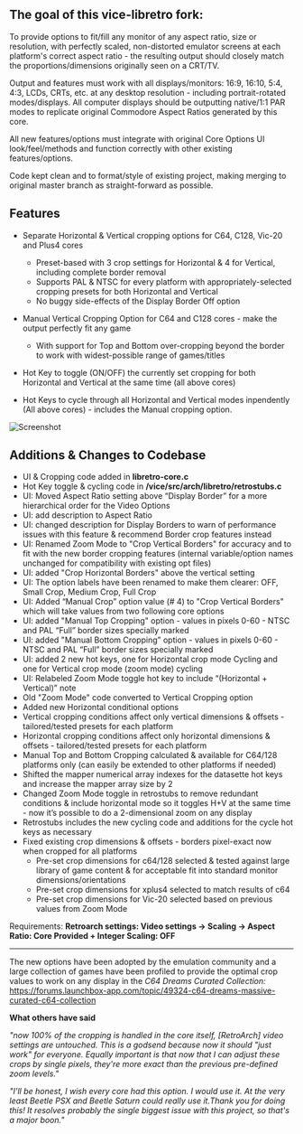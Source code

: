 ## The goal of this vice-libretro fork:

To provide options to fit/fill any monitor of any aspect ratio, size or resolution, with perfectly scaled, non-distorted emulator screens at each platform's correct aspect ratio - the resulting output should closely match the proportions/dimensions originally seen on a CRT/TV.

Output and features must work with all displays/monitors: 16:9, 16:10, 5:4, 4:3, LCDs, CRTs, etc. at any desktop resolution - including portrait-rotated modes/displays. All computer displays should be outputting native/1:1 PAR modes to replicate original Commodore Aspect Ratios generated by this core.

All new features/options must integrate with original Core Options UI look/feel/methods and function correctly with other existing features/options.

Code kept clean and to format/style of existing project, making merging to original master branch as straight-forward as possible.

## Features ##
* Separate Horizontal & Vertical cropping options for C64, C128, Vic-20 and Plus4 cores
  * Preset-based with 3 crop settings for Horizontal & 4 for Vertical, including complete border removal
  * Supports PAL & NTSC for every platform with appropriately-selected cropping presets for both Horizontal and Vertical
  * No buggy side-effects of the Display Border Off option

* Manual Vertical Cropping Option for C64 and C128 cores - make the output perfectly fit any game
  * With support for Top and Bottom over-cropping beyond the border to work with widest-possible range of games/titles

* Hot Key to toggle (ON/OFF) the currently set cropping for both Horizontal and Vertical at the same time (all above cores)

* Hot Keys to cycle through all Horizontal and Vertical modes inpendently (All above cores) - includes the Manual cropping option.


![Screenshot](https://github.com/HVR88/Project_Screenshots/blob/master/vice-libretro-cropping_small.png?raw=true)

## Additions & Changes to Codebase ##

* UI & Cropping code added in **libretro-core.c**
* Hot Key toggle & cycling code in **/vice/src/arch/libretro/retrostubs.c**
* UI: Moved Aspect Ratio setting above “Display Border” for a more hierarchical order for the Video Options
* UI: add description to Aspect Ratio
* UI: changed description for Display Borders to warn of performance issues with this feature & recommend Border crop features instead
* UI: Renamed Zoom Mode to "Crop Vertical Borders" for accuracy and to fit with the new border cropping features (internal variable/option names unchanged for compatibility with existing opt files)
* UI: added "Crop Horizontal Borders" above the vertical setting
* UI: The option labels have been renamed to make them clearer: OFF, Small Crop, Medium Crop, Full Crop
* UI: Added “Manual Crop” option value (# 4) to "Crop Vertical Borders" which will take values from two following core options
* UI: added "Manual Top Cropping" option - values in pixels 0-60 - NTSC and PAL “Full” border sizes specially marked
* UI: added "Manual Bottom Cropping”  option - values in pixels 0-60 - NTSC and PAL “Full” border sizes specially marked
* UI: added 2 new hot keys, one for Horizontal crop mode Cycling and one for Vertical crop mode (zoom mode) cycling
* UI: Relabeled Zoom Mode toggle hot key to include “(Horizontal + Vertical)” note
* Old "Zoom Mode" code converted to Vertical Cropping option
* Added new Horizontal conditional options
* Vertical cropping conditions affect only vertical dimensions & offsets - tailored/tested presets for each platform
* Horizontal cropping conditions affect only horizontal dimensions & offsets - tailored/tested presets for each platform
* Manual Top and Bottom Cropping calculated & available for C64/128 platforms only (can easily be extended to other platforms if needed)
* Shifted the mapper numerical array indexes for the datasette hot keys and increase the mapper array size by 2
* Changed Zoom Mode toggle in retrostubs to remove redundant conditions & include horizontal mode so it toggles H+V at the same time - now it’s possible to do a 2-dimensional zoom on any display
* Retrostubs includes the new cycling code and additions for the cycle hot keys as necessary
* Fixed existing crop dimensions & offsets - borders pixel-exact now when cropped for all platforms
  * Pre-set crop dimensions for c64/128 selected & tested against large library of game content & for acceptable fit into standard monitor dimensions/orientations
  * Pre-set crop dimensions for xplus4 selected to match results of c64
  * Pre-set crop dimensions for Vic-20 selected based on previous values from Zoom Mode

Requirements: **Retroarch settings: Video settings -> Scaling -> Aspect Ratio: Core Provided + Integer Scaling: OFF**

***
The new options have been adopted by the emulation community and a large collection of games have been profiled to provide the optimal crop values to work on any display in the *C64 Dreams Curated Collection:* https://forums.launchbox-app.com/topic/49324-c64-dreams-massive-curated-c64-collection

**What others have said**

*"now 100% of the cropping is handled in the core itself, [RetroArch] video settings are untouched. This is a godsend because now it should "just work" for everyone. Equally important is that now that I can adjust these crops by single pixels, they're more exact than the previous pre-defined zoom levels."*

*"I'll be honest, I wish every core had this option. I would use it. At the very least Beetle PSX and Beetle Saturn could really use it.Thank you for doing this! It resolves probably the single biggest issue with this project, so that's a major boon."*

